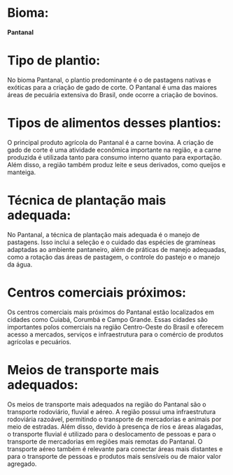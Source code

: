 # Bioma:
**Pantanal**

# Tipo de plantio:
 No bioma Pantanal, o plantio predominante é o de pastagens nativas e exóticas para a criação de gado de corte. O Pantanal é uma das maiores áreas de pecuária extensiva do Brasil, onde ocorre a criação de bovinos. 

# Tipos de alimentos desses plantios:
 O principal produto agrícola do Pantanal é a carne bovina. A criação de gado de corte é uma atividade econômica importante na região, e a carne produzida é utilizada tanto para consumo interno quanto para exportação. Além disso, a região também produz leite e seus derivados, como queijos e manteiga. 

# Técnica de plantação mais adequada:
 No Pantanal, a técnica de plantação mais adequada é o manejo de pastagens. Isso inclui a seleção e o cuidado das espécies de gramíneas adaptadas ao ambiente pantaneiro, além de práticas de manejo adequadas, como a rotação das áreas de pastagem, o controle do pastejo e o manejo da água. 

# Centros comerciais próximos:
 Os centros comerciais mais próximos do Pantanal estão localizados em cidades como Cuiabá, Corumbá e Campo Grande. Essas cidades são importantes polos comerciais na região Centro-Oeste do Brasil e oferecem acesso a mercados, serviços e infraestrutura para o comércio de produtos agrícolas e pecuários. 

# Meios de transporte mais adequados:
 Os meios de transporte mais adequados na região do Pantanal são o transporte rodoviário, fluvial e aéreo. A região possui uma infraestrutura rodoviária razoável, permitindo o transporte de mercadorias e animais por meio de estradas. Além disso, devido à presença de rios e áreas alagadas, o transporte fluvial é utilizado para o deslocamento de pessoas e para o transporte de mercadorias em regiões mais remotas do Pantanal. O transporte aéreo também é relevante para conectar áreas mais distantes e para o transporte de pessoas e produtos mais sensíveis ou de maior valor agregado.
